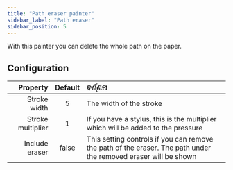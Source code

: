 ```yaml
---
title: "Path eraser painter"
sidebar_label: "Path eraser"
sidebar_position: 5
---
```



With this painter you can delete the whole path on the paper.

## Configuration

|          Property | Default | ଵର୍ଣ୍ଣନା                                                                                                        |
| -----------------:|:-------:|:--------------------------------------------------------------------------------------------------------------- |
|      Stroke width |    5    | The width of the stroke                                                                                         |
| Stroke multiplier |    1    | If you have a stylus, this is the multiplier which will be added to the pressure                                |
|    Include eraser |  false  | This setting controls if you can remove the path of the eraser. The path under the removed eraser will be shown |
